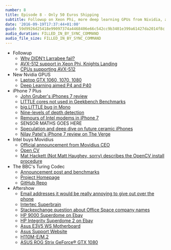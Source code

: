 ```yaml
---
number: 8
title: Episode 8 - Only 50 Euros Shipping
subtitle: Followup on Xeon Phi, more deep learning GPUs from Nividia, and some maths on the iPhone 7 Plus camera.
date: '2016-09-19T17:37:44+01:00'
guid: 59d9926d25418e99097374a4468406e66c542cc9b3401e399a61427da2014f8c
audio_duration: FILLED_IN_BY_SYNC_COMMAND
audio_file_size: FILLED_IN_BY_SYNC_COMMAND
---
```


* Followup
  * [Why DIDN't Larrabee fail?](http://tomforsyth1000.github.io/blog.wiki.html#%5B%5BWhy%20didn%27t%20Larrabee%20fail%3F%5D%5D)
  * [AVX-512 support in Xeon Phi, Knights Landing](https://software.intel.com/en-us/blogs/2013/avx-512-instructions)
  * [CPUs supporting AVX-512](https://en.wikipedia.org/wiki/AVX-512#CPUs_with_AVX-512)
* New Nvidia GPUS
  * [Laptop GTX 1060, 1070, 1080](http://www.anandtech.com/show/10564/nvidias-geforce-gtx-10series-for-notebooks-unveiled-launching-today)
  * [Deep Learning aimed P4 and P40](http://www.anandtech.com/show/10675/nvidia-announces-tesla-p40-tesla-p4 )
* iPhone 7 Plus
  * [John Gruber's iPhones 7 review](http://daringfireball.net/2016/09/the_iphones_7)
  * [LITTLE cores not used in Geekbench Benchmarks](https://twitter.com/tapbot_paul/status/773959953568505856)
  * [big.LITTLE bug in Mono](http://www.mono-project.com/news/2016/09/12/arm64-icache/)
  * [Nine-levels of depth detection](https://www.buzzfeed.com/johnpaczkowski/inside-iphone-7-why-apple-killed-the-headphone-jack)
  * [Remours of Intel modems in iPhone 7](http://www.macrumors.com/2016/06/10/intel-qualcomm-modem-split-iphone-7/)
  * SENSOR MATHS GOES HERE
  * [Speculation and deep dive on future ceramic iPhones](https://www.quora.com/What-will-the-iPhone-8-be-made-of/answer/Brian-Roemmele?srid=Pi3)
  * [Nilay Patel's iPhone 7 review on The Verge](http://www.theverge.com/a/apple-iphone-7-review-vs-iphone-7-plus)
* Intel buys Movidius
  * [Official announcement from Movidius CEO](http://www.movidius.com/news/ceo-post-september-2016)
  * [Open CV](http://opencv.org)
  * [Mat Hackett (Not Matt Haughey, sorry) describes the OpenCV install procedure](https://twitter.com/mhkt/status/775751643249991681)
* The BBC's Turing Codec
  * [Announcement post and benchmarks](http://www.bbc.co.uk/rd/blog/2016/09/turing-codec)
  * [Project Homepage](http://turingcodec.org)
  * [GitHub Repo](https://github.com/bbc/turingcodec)
* Aftershow
  * [Email addresses it would be really annoying to give out over the phone](https://www.mcsweeneys.net/articles/e-mail-addresses-it-would-be-really-annoying-to-give-out-over-the-phone)
  * [Intertec Superbrain](https://en.wikipedia.org/wiki/Intertec_Superbrain)
  * [Stackexchange question about Office Space company names](http://movies.stackexchange.com/questions/3720/are-the-fictitious-names-initech-and-initrode-a-play-on-words)
  * [HP 9000 Superdome on Ebay](http://www.ebay.co.uk/itm/HP-9000-Superdome-Server-A5201A-A5200A-A5202A-A6113A-/380371480757)
  * [HP Integrity Superdome 2 on Ebay](http://www.ebay.co.uk/itm/HP-Integrity-Superdome-2-SD2-32s-16x-CB900s-i2-32x-Itanium-2-9350-2048GB-RAM-/322252613897)
  * [Asus E3V5 WS Motherboard](http://www.asrock.com/mb/Intel/E3V5%20WS/)
  * [Asus Support Website](http://www.asus.com/uk/support/)
  * [H110M-E/M.2](https://www.asus.com/uk/Motherboards/H110M-E-M-2/)
  * [ASUS ROG Strix GeForce® GTX 1080](http://www.asus.com/uk/Graphics-Cards/ROG-STRIX-GTX1080-O8G-GAMING/overview/)

